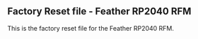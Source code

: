 ## Factory Reset file - Feather RP2040 RFM

This is the factory reset file for the Feather RP2040 RFM.